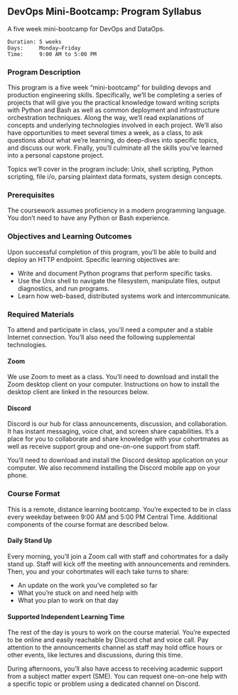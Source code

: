 ## DevOps Mini-Bootcamp: Program Syllabus

A five week mini-bootcamp for DevOps and DataOps.

    Duration: 5 weeks  
    Days:     Monday–Friday  
    Time:     9:00 AM to 5:00 PM  

### Program Description

This program is a five week “mini-bootcamp” for building devops and production engineering skills. Specifically, we’ll be completing a series of projects that will give you the practical knowledge toward writing scripts with Python and Bash as well as common deployment and infrastructure orchestration techniques. Along the way, we’ll read explanations of concepts and underlying technologies involved in each project. We’ll also have opportunities to meet several times a week, as a class, to ask questions about what we’re learning, do deep-dives into specific topics, and discuss our work. Finally, you’ll culminate all the skills you’ve learned into a personal capstone project.

Topics we’ll cover in the program include: Unix, shell scripting, Python scripting, file i/o, parsing plaintext data formats, system design concepts.


### Prerequisites

The coursework assumes proficiency in a modern programming language. You don’t need to have any Python or Bash experience.


### Objectives and Learning Outcomes

Upon successful completion of this program, you’ll be able to build and deploy an HTTP endpoint. Specific learning objectives are:

- Write and document Python programs that perform specific tasks.
- Use the Unix shell to navigate the filesystem, manipulate files, output diagnostics, and run programs.
- Learn how web-based, distributed systems work and intercommunicate.


### Required Materials
To attend and participate in class, you’ll need a computer and a stable Internet connection. You’ll also need the following supplemental technologies.

#### Zoom

We use Zoom to meet as a class. You’ll need to download and install the Zoom desktop client on your computer. Instructions on how to install the desktop client are linked in the resources below.

#### Discord

Discord is our hub for class announcements, discussion, and collaboration. It has instant messaging, voice chat, and screen share capabilities. It’s a place for you to collaborate and share knowledge with your cohortmates as well as receive support group and one-on-one support from staff.

You’ll need to download and install the Discord desktop application on your computer. We also recommend installing the Discord mobile app on your phone.


### Course Format

This is a remote, distance learning bootcamp. You’re expected to be in class every weekday between 9:00 AM and 5:00 PM Central Time. Additional components of the course format are described below.

#### Daily Stand Up

Every morning, you’ll join a Zoom call with staff and cohortmates for a daily stand up. Staff will kick off the meeting with announcements and reminders. Then, you and your cohortmates will each take turns to share:

- An update on the work you’ve completed so far
- What you’re stuck on and need help with
- What you plan to work on that day

#### Supported Independent Learning Time

The rest of the day is yours to work on the course material. You’re expected to be online and easily reachable by Discord chat and voice call. Pay attention to the announcements channel as staff may hold office hours or other events, like lectures and discussions, during this time.

During afternoons, you’ll also have access to receiving academic support from a subject matter expert (SME). You can request one-on-one help with a specific topic or problem using a dedicated channel on Discord.


